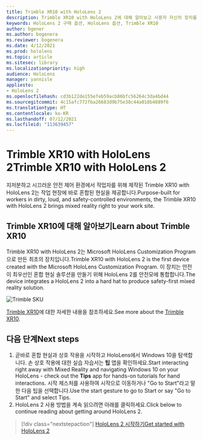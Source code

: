 ```yaml
---
title: Trimble XR10 with HoloLens 2
description: Trimble XR10 with HoloLens 2에 대해 알아보고 사용자 자신의 장치를 구입한 후에 수행할 작업을 알아봅니다.
keywords: HoloLens 2 구매 옵션, HoloLens 옵션, Trimble XR10
author: bgener
ms.author: bogenera
ms.reviewer: bogenera
ms.date: 4/12/2021
ms.prod: hololens
ms.topic: article
ms.sitesec: library
ms.localizationpriority: high
audience: HoloLens
manager: yannisle
appliesto:
- HoloLens 2
ms.openlocfilehash: cd3b122de155efeb59acb86bfc56264c3da4bd44
ms.sourcegitcommit: 4c15afc772fba26683d9b75e38c44a018b4889f6
ms.translationtype: HT
ms.contentlocale: ko-KR
ms.lasthandoff: 07/12/2021
ms.locfileid: "113639457"
---
```

# <a name="trimble-xr10-with-hololens-2"></a><span data-ttu-id="905e8-104">Trimble XR10 with HoloLens 2</span><span class="sxs-lookup"><span data-stu-id="905e8-104">Trimble XR10 with HoloLens 2</span></span>

<span data-ttu-id="905e8-105">지저분하고 시끄러운 안전 제어 환경에서 작업자를 위해 제작된 Trimble XR10 with HoloLens 2는 작업 현장에 바로 혼합된 현실을 제공합니다.</span><span class="sxs-lookup"><span data-stu-id="905e8-105">Purpose-built for workers in dirty, loud, and safety-controlled environments, the Trimble XR10 with HoloLens 2 brings mixed reality right to your work site.</span></span>

## <a name="learn-about-trimble-xr10"></a><span data-ttu-id="905e8-106">Trimble XR10에 대해 알아보기</span><span class="sxs-lookup"><span data-stu-id="905e8-106">Learn about Trimble XR10</span></span>

<span data-ttu-id="905e8-107">Trimble XR10 with HoloLens 2는 Microsoft HoloLens Customization Program으로 만든 최초의 장치입니다.</span><span class="sxs-lookup"><span data-stu-id="905e8-107">Trimble XR10 with HoloLens 2 is the first device created with the Microsoft HoloLens Customization Program.</span></span> <span data-ttu-id="905e8-108">이 장치는 안전이 최우선인 혼합 현실 솔루션을 만들기 위해 HoloLens 2를 안전모에 통합합니다.</span><span class="sxs-lookup"><span data-stu-id="905e8-108">The device integrates a HoloLens 2 into a hard hat to produce safety-first mixed reality solution.</span></span>

![Trimble SKU](./images/trimble-ed.png)

<span data-ttu-id="905e8-110">[Trimble XR10](https://fieldtech.trimble.com/en/product/trimble-xr10-with-hololens-2)에 대한 자세한 내용을 참조하세요.</span><span class="sxs-lookup"><span data-stu-id="905e8-110">See more about the [Trimble XR10](https://fieldtech.trimble.com/en/product/trimble-xr10-with-hololens-2).</span></span>

## <a name="next-steps"></a><span data-ttu-id="905e8-111">다음 단계</span><span class="sxs-lookup"><span data-stu-id="905e8-111">Next steps</span></span>

1. <span data-ttu-id="905e8-112">곧바로 혼합 현실과 상호 작용을 시작하고 HoloLens에서 Windows 10을 탐색합니다. 손 상호 작용에 대한 실습 자습서는 **팁** 앱을 확인하세요.</span><span class="sxs-lookup"><span data-stu-id="905e8-112">Start interacting right away with Mixed Reality and navigating Windows 10 on your HoloLens - check out the **Tips** app for hands-on tutorials for hand interactions.</span></span> <span data-ttu-id="905e8-113">시작 제스처를 사용하여 시작으로 이동하거나 "Go to Start"라고 말한 다음 팁을 선택합니다.</span><span class="sxs-lookup"><span data-stu-id="905e8-113">Use the start gesture to go to Start or say "Go to Start" and select Tips.</span></span>
1. <span data-ttu-id="905e8-114">HoloLens 2 사용 방법을 계속 읽으려면 아래를 클릭하세요.</span><span class="sxs-lookup"><span data-stu-id="905e8-114">Click below to continue reading about getting around HoloLens 2.</span></span>

> [!div class="nextstepaction"]
> [<span data-ttu-id="905e8-115">HoloLens 2 시작하기</span><span class="sxs-lookup"><span data-stu-id="905e8-115">Get started with HoloLens 2</span></span>](hololens2-basic-usage.md)